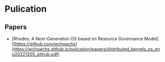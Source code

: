 # Pulication

## Papers
* [Rhodes: A Next-Generation OS based on Resource Governance Model]([https://github.com/wchswchs](https://wchswchs.github.io/pulication/papers/distributed_kernels_os_eng20221205_github.pdf)
